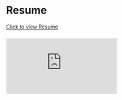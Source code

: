 # Resume
[Click to view Resume](https://github.com/Shruti-Nagar/pictures/blob/main/Resume/Resume_SN.jpg?raw=true)
###
![Resume](https://github.com/Shruti-Nagar/pictures/blob/main/Resume/ShrutiNagar_Resume.pdf)

